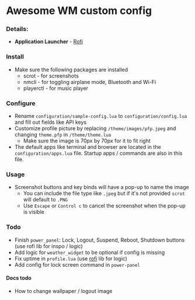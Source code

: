 # Awesome WM custom config

### Details:

- **Application Launcher** - [Rofi](https://github.com/davatorium/rofi)

### Install

- Make sure the following packages are installed
  - scrot - for screenshots
  - nmcli - for toggling airplane mode, Bluetooth and Wi-Fi
  - playerctl - for music player

### Configure

- Rename `configuration/sample-config.lua` to `configuration/config.lua` and fill out fields like API keys
- Customize profile picture by replacing `/theme/images/pfp.jpeg` and changing `theme.pfp` in `/theme/theme.lua`
  - Make sure the image is 70px by 70px for it to fit right
- The default apps like terminal and browser are located in the `configuration/apps.lua` file. Startup apps / commands are also in this file.

### Usage

- Screenshot buttons and key binds will have a pop-up to name the image
  - You can include the file type like `.jpeg` but if it's not provided `scrot` will default to `.PNG`
  - Use `Escape` or `Control c` to cancel the screenshot when the pop-up is visible

### Todo

- Finish `power_panel`: Lock, Logout, Suspend, Reboot, Shutdown buttons (use rofi lib for inspo / logic)
- Add logic for `weather_widget` to be optional if config is missing
- Fix uptime in `profile.lua` (use [rofi](https://github.com/adi1090x/rofi) lib for logic)
- Add config for lock screen command in `power-panel`

#### Docs todo

- How to change wallpaper / logout image
